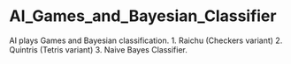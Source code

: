 # AI_Games_and_Bayesian_Classifier
AI plays Games and Bayesian classification.   1. Raichu (Checkers variant)  2. Quintris (Tetris variant)  3. Naive Bayes Classifier.
